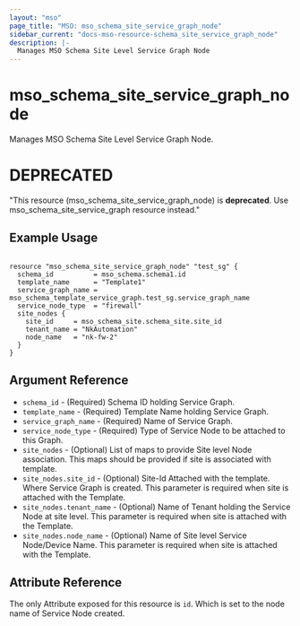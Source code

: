 ```yaml
---
layout: "mso"
page_title: "MSO: mso_schema_site_service_graph_node"
sidebar_current: "docs-mso-resource-schema_site_service_graph_node"
description: |-
  Manages MSO Schema Site Level Service Graph Node
---
```


# mso_schema_site_service_graph_node #

Manages MSO Schema Site Level Service Graph Node.

# **DEPRECATED** # 
"This resource (mso_schema_site_service_graph_node) is **deprecated**. Use mso_schema_site_service_graph resource instead."

## Example Usage ##

```hcl

resource "mso_schema_site_service_graph_node" "test_sg" {
  schema_id          = mso_schema.schema1.id
  template_name      = "Template1"
  service_graph_name = mso_schema_template_service_graph.test_sg.service_graph_name
  service_node_type  = "firewall"
  site_nodes {
    site_id     = mso_schema_site.schema_site.site_id
    tenant_name = "NkAutomation"
    node_name   = "nk-fw-2"
  }
}

```

## Argument Reference ##
* `schema_id` - (Required) Schema ID holding Service Graph.
* `template_name` - (Required) Template Name holding Service Graph. 
* `service_graph_name` - (Required) Name of Service Graph.
* `service_node_type` - (Required) Type of Service Node to be attached to this Graph.
* `site_nodes` - (Optional) List of maps to provide Site level Node association. This maps should be provided if site is associated with template.
* `site_nodes.site_id` - (Optional) Site-Id Attached with the template. Where Service Graph is created. This parameter is required when site is attached with the Template.
* `site_nodes.tenant_name` - (Optional) Name of Tenant holding the Service Node at site level. This parameter is required when site is attached with the Template.
* `site_nodes.node_name` - (Optional) Name of Site level Service Node/Device Name. This parameter is required when site is attached with the Template.

## Attribute Reference ##

The only Attribute exposed for this resource is `id`. Which is set to the node name of Service Node created.
